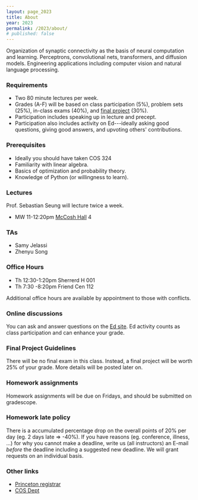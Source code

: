 ```yaml
---
layout: page_2023
title: About
year: 2023
permalink: /2023/about/
# published: false
---
```


Organization of synaptic connectivity as the basis of neural computation and learning. Perceptrons, convolutional nets, transformers, and diffusion models. Engineering applications including computer vision and natural language processing.

### Requirements
  - Two 80 minute lectures per week.  
  - Grades (A-F) will be based on class participation (5%), problem sets (25%), in-class exams (40%), and [final project](https://www.notion.so/COS485-Final-Project-Guidelines-7bcd475f0c41449780d972d4277383ba) (30%).
  - Participation includes speaking up in lecture and precept.
  - Participation also includes activity on Ed---ideally asking good questions, giving good answers, and upvoting others' contributions.

### Prerequisites
  - Ideally you should have taken COS 324
  - Familiarity with linear algebra.
  - Basics of optimization and probability theory.
  - Knowledge of Python (or willingness to learn).

### Lectures
Prof. Sebastian Seung will lecture twice a week.

- MW 11-12:20pm [McCosh Hall][mccosh-hall] 4

### TAs
- Samy Jelassi
- Zhenyu Song


### Office Hours
- Th 12:30-1:20pm Sherrerd H 001
- Th 7:30 -8:20pm	Friend Cen 112

Additional office hours are available by appointment to those with conflicts.

### Online discussions
You can ask and answer questions on the [Ed site](https://edstem.org/us/courses/36236/discussion/).  Ed activity counts as class participation and can enhance your grade.

### Final Project Guidelines
There will be no final exam in this class. Instead, a final project will be worth 25% of your grade. More details will be posted later on.

### Homework assignments
Homework assignments will be due on Fridays, and should be submitted on gradescope.

### Homework late policy

There is a accumulated percentage drop on the overall points of 20% per day (eg. 2 days late => -40%). If you have reasons (eg. conference, illness, ...) for why you cannot make a deadline, write us (all instructors) an E-mail *before* the deadline including a suggested new deadline. We will grant requests on an individual basis.

### Other links
- [Princeton registrar](https://registrar.princeton.edu/course-offerings?term=1204&subject=COS)
- [COS Dept](http://www.cs.princeton.edu/courses/archive/spring20/cos485/)

[mccosh-hall]: https://goo.gl/maps/VY1rCGpwGhYzeNMy9
[friend-center]: https://goo.gl/maps/FbGwEnmNAnC2
[pni]: https://www.google.com/maps/place/Princeton+Neuroscience+Institute/@40.3430949,-74.6547442,17z/data=!3m1!4b1!4m5!3m4!1s0x89c3e6c53815e167:0x52f009cb85093372!8m2!3d40.3430908!4d-74.6525555
[computer-science]: https://goo.gl/maps/23Nw4ktSwZQ2

